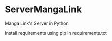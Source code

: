 # ServerMangaLink
Manga Link's Server in Python

Install requirements using pip in requirements.txt
